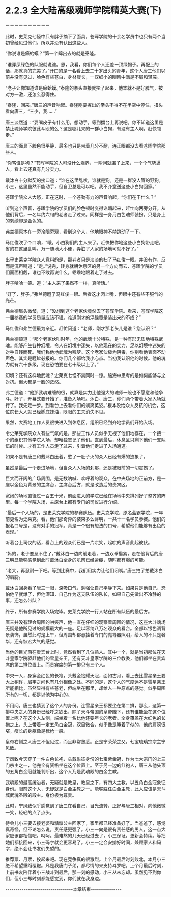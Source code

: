 # 2.2.3 全大陆高级魂师学院精英大赛(下)
－－－－－－－－－－

  此时，史莱克七怪中只有胖子摘下了面具，苍晖学院的十余名学员中也只有两个当初曾经见过他们。所以并没有认出这些人。

  “你说谁是癞蛤蟆？”第一个蹿出去的就是泰隆。

  “谁穿屎绿色的队服就说谁。恩，我看，你们每个人还差一顶绿帽子。再配上的话，那就真的完美了。”开口的是一名看上去二十岁出头的青年，这个人唐三他们以前并没有见过，脸色有些苍白，身材瘦长，一双细小的眼睛中满是不屑和轻蔑。

  “老子让你知道谁是癞蛤蟆。”泰隆的拳头直接就抡了起来，他本就不是好脾气，被对方一激，还怎么忍得住。

  “泰隆，回来。”唐三的声音响起。泰隆刚要挥出的拳头不得不在半空中停住，扭头看向唐三，“三少，我……”

  唐三淡然道：“耍嘴皮子有什么用，想动手，等到擂台上再说吧。你不知道这里是禁止魂师学院彼此斗殴的么？这是哪儿来的一群小白狗，有没有主人啊，赶快领走。”

  唐三的面具下脸色很平静，最多也只是带着几分不耐，连正眼都没去看苍晖学院那些人。

  “你骂谁是狗？”苍晖学院的人可没什么涵养，一瞬间就围了上来，一个个气势逼人，看上去还真有几分实力。

  戴沐白十分默契的接口道：“谁在这里乱吠，谁就是狗。还是一群没人管的野狗。小三，这里虽然不能动手，但自卫总是可以吧。我不介意送这些小白狗回家。”

  苍晖学院众人大怒，正在这时，一个苍劲有力的声音响起，“你们在干什么？”

  听到这个声音，苍晖学院的学员们的脸色顿时变得谄媚起来，赶忙向两旁分开。从他们背后，一名年约六旬的老者走了过来。同样是一身月白色魂师装扮。只是身上的刺绣却是金色的。

  弗兰德原本在一旁冷眼旁观，看到这个人，他地眼神不禁跳动了一下。

   马红俊吹了个口哨，“哦，小白狗们的主人来了。赶快把你地这些小白狗带走吧。省的在这里乱叫。万一随地大小便，弄脏了人家的场地可就不好了。”

  出乎史莱克学院众人意料的是，那老者只是淡淡的扫了马红俊一眼。并没有作，反而是沉声喝道：“走。”说完，转身就朝休息区的另一个方向而去，苍晖学院的学员们面面相觑，谁也不敢再说什么，乖乖地跟着走了过去。

  胖子哈哈一笑。道：“主人来了果然不一样，真听话。”

  “好了，胖子。”弗兰德瞪了马红俊一眼。后者这才闭上嘴，但眼中还有些不服气的光芒。

  弗兰德眉头微皱，道：“没想到这个老家伙竟然去了苍晖学院。看来，苍晖学院这一届参赛的学员质量应该不错。难道刚才的浮躁竟是装出来的不成？”

  马红俊和弗兰德最为亲近。赶忙问道：“老师，刚才那老头儿是谁？您认识？”

  弗兰德颔道：“那个老家伙叫时年，他的武魂十分特殊，是一种有形无质地特殊武魂。能够产生各种幻境，令人在幻境中迷失，以他现在的实力，足以幻境中迷失的对手自残而死。我们称他地武魂为残梦。这个老家伙极为阴毒，你别看他表面不动声色。其实是睚眦必报的。你们几个都给我小心点。当初我认识他的时候。他的魂力就有六十多级，现在恐怕要在七十级以上了。”

  幻境？还有这样地武魂？史莱克七怪不禁同时一惊。脑海中思考的是如何能够与之对抗。但大都是一脸的茫然。

  弗兰德道：“他那武魂难缠的很，就算是实力比他强大的魂师一般也不愿意和他争斗。好了，开幕式要开始了，准备入场吧。沐白、唐三，你们两个带着大家入场就行了。我先走一步。到看台上去看你们的飒爽英姿。”根本没给众人反抗的机会，这位院长大人就已经脚底抹油，眨眼的工夫消失不见。

  果然，大赛地工作人员很快进入到休息区，组织已经到齐地学员们开始入场。

  令史莱克学院众人有些气氛的是，那些工作人员似乎无视了他们地存在，一个接一个的组织其他学院入场，却唯独忘记了他们。直到最后，休息区只剩下他们一支队伍的时候。才有工作人员走了过来，引着他们走进了入场通道。

  如果不是有唐三和戴沐白压着，憋了一肚子火的众人已经有爆的迹象了。

  虽然是最后一个走进场地，但当众人入场的刹那，还是被眼前的一切震撼了。

  巨大而开阔的广场周围，是无数呐喊、欢呼着的观众。在中央场地的正前方，是一座以金色为背景的主席台，主席台后方，就是改造后的贵宾区。

  宽阔的场地直径过一百五十米，前面进入的学院已经在场地中央排列好了整齐的阵型。每一个学院入场，主席台上都有专门的司仪进行介绍。

  “最后一个入场的，是史莱克学院的参赛队伍。史莱克学院，原名蓝霸学院，一年前更名为史莱克。看，他们那奇异的装束多么鲜明，一共十一名学员参赛。他们的报名口号是，没有对手的冠军。真是一个很有想法的口号，希望他们能够有出色的表现。”

  听着台上司仪的话，看台上的观众们已是一片哄笑，起哄的声音此起彼伏。

  “妈的，老子要忍不住了。”戴沐白一边向前走着，一边双拳攥紧，走在他背后的唐三明显能够感觉到此时戴沐白全身的肌肉已经紧绷，随时都有爆的可能。

  “老大，再忍耐一下吧。等到比赛中，我们用实力让他们闭嘴。”唐三拍了拍戴沐白的肩膀。

   戴沐白回身看了唐三一眼，深吸口气，勉强让自己平静下来。如果只是他自己，恐怕他早就爆了，但他深知，自己作为这支队伍的队长，如果自己先做出不冷静的事，还怎么带队？

  终于，所有参赛学院入场完毕。史莱克学院一行人站在所有队伍的最后方。

  唐三并没有理会周围的哄笑声，他一直在仔细的观察着周围的情况，这座大斗魂场无疑是他所见过的规模最大的一座。足以容纳八万名观众的看台。全部以银色调背景装饰，虽然此时是上午，但周围却都悬挂着专门的魔导器照明，给人的不只是奢华，还有恢宏大气的感觉。

  当他的目光落在贵宾台上时，竟然看到了几位熟人。其中一个，就是当初那位在天斗皇家学院驱赶他们的雪星亲王，还有天斗皇家学院的三位教委，他们都坐在贵宾席的第二排位置上。而贵宾席的第一排只有三个人。

  中央一人，身穿金红色的长袍，头戴金钻耀天冠，面如古月，看上去比雪星亲王要大上稍许，眉宇之间也有几分相像之处。不同的是，这个人的气度远不是雪星亲王所能相比，虽然显得有些苍老，但端坐在那里，却给人一种原点的感觉。似乎周围所有的一切，都是以他为中心的。

  不用问，唐三也猜到了这个人的身份。连雪星亲王都要坐在第二排，那么，这第一排中央之人的身份已经呼之欲出，除了天斗帝国的皇帝陛下，还有谁能坐在这个位置上呢？在这个人左侧，端坐着一名比他还要年长的老者。全身覆盖在大红色的长袍之上，头上带着一定五角白金冠，双目微合，似乎像是睡着了似的，他的肩膀很窄，瘦长的身躯像是标枪一般。

  皇帝右侧之人唐三不但见过，而且非常熟悉。正是宁荣荣之父，七宝琉璃宗宗主宁风致。

  宁风致今天穿了一件白色长袍，头戴象征身份的七宝紫金冠，作为七大宗门的上三门宗主之一，他完全有资格坐在这个位置上。至于另一边的红袍人，唐三从他头顶的五角白金冠就能判断出，这个人乃是武魂殿的白金主教。

  武魂殿的最高统治者，无疑就是教皇，教皇之下，有四大主教，以五角白金冠象征身份。眼前这个人，无疑就是白金主教之一。能够胜任白金主教，此人应该是天斗城武魂圣殿的殿主。身份极为尊贵。

  此时，宁风致似乎感觉到了唐三在看自己，目光流转，正好与唐三相对，向他微微一笑，轻轻的点了点头。

  待会儿小三要去接老婆和糖糖公主回家了，家里都已经准备好了。当爸爸了，感觉真奇怪，但不论怎么说，责任感更强了。小三一向是很有责任感的男人，这一点大家应该都相信吧。呵呵。最难熬的几天已经过去了，小三保证，更新会持续。等把她们都接回来，小三码字就会更容易了。小三一定会安排好时间，兼顾家人和码字，绝不会让书友们失望的。

   推荐票、月票，投起来吧。现在竞争真的很激烈。上个月最后时刻败北，本月小三绝不希望重蹈覆辙。凡是我唐门子弟，都尽情的来支持斗罗吧。上个月最后时刻，上前书友陪伴着小三战斗到最后，那一刻的感动，小三从未忘却。虽然见不到你们，但小三却时刻都能感觉到，你们就在我身边。


---------------------------------本章结束---------------
